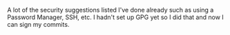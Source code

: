 A lot of the security suggestions listed I've done already such as using a Password Manager, SSH, etc.   I hadn't set up GPG yet so I did that and now I can sign my commits.
